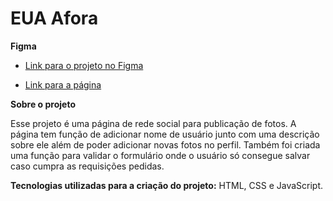 # EUA Afora

**Figma**

* [Link para o projeto no Figma](https://www.figma.com/file/UEBC9WrjCqc74O4zfGn8ed/Web_Brief_Sprint_5_PT-%7C-Ao-redor-dos-E.U.A-%7C-desktop-%2B-mobile?type=design&node-id=1-2&t=5fAsrnFl6gO3hYF6-0)

* [Link para a página](https://clarards.github.io/web_project_4_ptbr/)


**Sobre o projeto**

Esse projeto é uma página de rede social para publicação de fotos. A página tem função de adicionar nome de usuário junto com uma descrição sobre ele além de poder adicionar novas fotos no perfil. Também foi criada uma função para validar o formulário onde o usuário só consegue salvar caso cumpra as requisições pedidas.

**Tecnologias utilizadas para a criação do projeto:** HTML, CSS e JavaScript.

